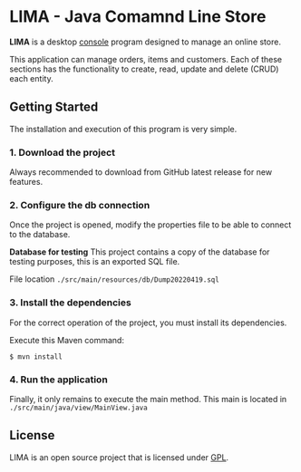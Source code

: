 # LIMA - Java Comamnd Line Store 
**LIMA** is a desktop <ins>console</ins> program designed to manage an online store.

This application can manage orders, items and customers. Each of these sections has the functionality to create, read, update and delete (CRUD) each entity.

## Getting Started
The installation and execution of this program is very simple.

### 1. Download the project
Always recommended to download from GitHub latest release for new features.

### 2. Configure the db connection
Once the project is opened, modify the properties file to be able to connect to the database.

**Database for testing**
This project contains a copy of the database for testing purposes, this is an exported SQL file.

File location `./src/main/resources/db/Dump20220419.sql`

### 3. Install the dependencies
For the correct operation of the project, you must install its dependencies.

Execute this Maven command:
```
$ mvn install 
```
### 4. Run the application
Finally, it only remains to execute the main method. This main is located in `./src/main/java/view/MainView.java`

## License
LIMA is an open source project that is licensed under [GPL](https://opensource.org/licenses/GPL-2.0).
